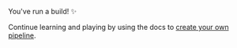 You've run a build! ✨

Continue learning and playing by using the docs to [create your own pipeline](https://buildkite.com/docs/pipelines/create-your-own).
